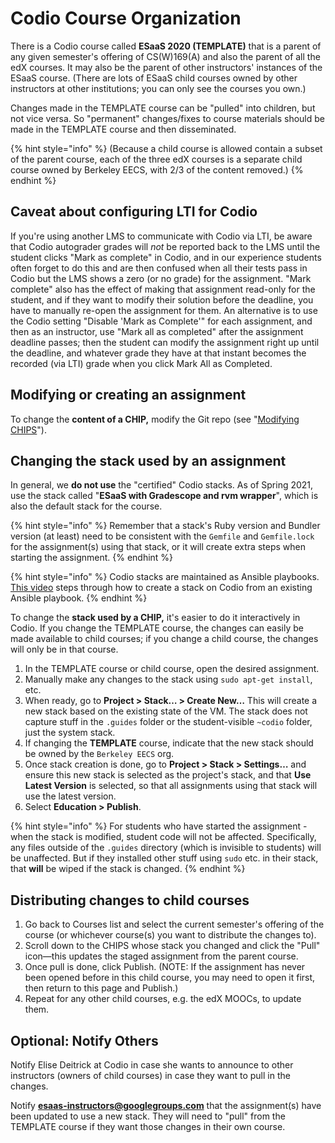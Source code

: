 # Codio Course Organization

There is a Codio course called **ESaaS 2020 (TEMPLATE)** that is a parent of any given semester's offering of CS(W)169(A) and also the parent of all the edX courses. It may also be the parent of other instructors' instances of the ESaaS course. (There are lots of ESaaS child courses owned by other instructors at other institutions; you can only see the courses you own.)

Changes made in the TEMPLATE course can be "pulled" into children, but not vice versa. So "permanent" changes/fixes to course materials should be made in the TEMPLATE course and then disseminated.

{% hint style="info" %}
(Because a child course is allowed contain a subset of the parent course, each of the three edX courses is a separate child course owned by Berkeley EECS, with 2/3 of the content removed.)
{% endhint %}

## Caveat about configuring LTI for Codio

If you're using another LMS to communicate with Codio via LTI, be aware that Codio autograder grades will _not_ be reported back to the LMS until the student clicks "Mark as complete" in Codio, and in our experience students often forget to do this and are then confused when all their tests pass in Codio but the LMS shows a zero (or no grade) for the assignment. "Mark complete" also has the effect of making that assignment read-only for the student, and if they want to modify their solution before the deadline, you have to manually re-open the assignment for them. An alternative is to use the Codio setting "Disable 'Mark as Complete'" for each assignment, and then as an instructor, use "Mark all as completed" after the assignment deadline passes; then the student can modify the assignment right up until the deadline, and whatever grade they have at that instant becomes the recorded (via LTI) grade when you click Mark All as Completed.

## Modifying or creating an assignment

To change the **content of a CHIP,** modify the Git repo (see "[Modifying CHIPS](modifying-chips.md)").

## Changing the stack used by an assignment

In general, we **do not use** the "certified" Codio stacks. As of Spring 2021, use the stack called "**ESaaS with Gradescope and rvm wrapper**", which is also the default stack for the course.

{% hint style="info" %}
Remember that a stack's Ruby version and Bundler version (at least) need to be consistent with the `Gemfile` and `Gemfile.lock` for the assignment(s) using that stack, or it will create extra steps when starting the assignment.
{% endhint %}

{% hint style="info" %}
Codio stacks are maintained as Ansible playbooks. [This video](https://youtu.be/VWNX0VN0vjE) steps through how to create a stack on Codio from an existing Ansible playbook.
{% endhint %}

To change the **stack used by a CHIP,** it's easier to do it interactively in Codio. If you change the TEMPLATE course, the changes can easily be made available to child courses; if you change a child course, the changes will only be in that course.

1. In the TEMPLATE course or child course, open the desired assignment.&#x20;
2. Manually make any changes to the stack using `sudo apt-get install`, etc.&#x20;
3. When ready, go to **Project > Stack… > Create New…** This will create a new stack based on the existing state of the VM. The stack does not capture stuff in the `.guides` folder or the student-visible `~codio` folder, just the system stack.&#x20;
4. If changing the **TEMPLATE** course, indicate that the new stack should be owned by the `Berkeley EECS` org.&#x20;
5. Once stack creation is done, go to **Project > Stack > Settings…** and ensure this new stack is selected as the project's stack, and that **Use Latest Version** is selected, so that all assignments using that stack will use the latest version.
6. Select **Education > Publish**.

{% hint style="info" %}
For students who have started the assignment - when the stack is modified, student code will not be affected. Specifically, any files outside of the `.guides` directory (which is invisible to students) will be unaffected. But if they installed other stuff using `sudo` etc. in their stack, that **will** be wiped if the stack is changed.
{% endhint %}

## Distributing changes to child courses

1. Go back to Courses list and select the current semester's offering of the course (or whichever course(s) you want to distribute the changes to).&#x20;
2. Scroll down to the CHIPS whose stack you changed and click the "Pull" icon—this updates the staged assignment from the parent course.
3. Once pull is done, click Publish. (NOTE: If the assignment has never been opened before in this child course, you may need to open it first, then return to this page and Publish.)&#x20;
4. Repeat for any other child courses, e.g. the edX MOOCs, to update them.

## Optional: Notify Others

Notify Elise Deitrick at Codio in case she wants to announce to other instructors (owners of child courses) in case they want to pull in the changes.

Notify **esaas-instructors@googlegroups.com** that the assignment(s) have been updated to use a new stack. They will need to "pull" from the TEMPLATE course if they want those changes in their own course.
